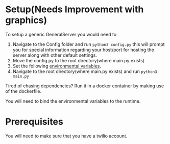 # Setup(Needs Improvement with graphics)

To setup a generic GeneralServer you would need to 

1. Navigate to the Config folder and run `python3 config.py` this will prompt you for special information regarding your host/port for hosting the server along 
with other default settings.
2. Move the config.py to the root directory(where main.py exists)
3. Set the following [environmental variables](https://github.com/House-of-IoT/HOI-GeneralServer/blob/master/Docs/ENV.md).
4. Navigate to the root directory(where main.py exists) and run `python3 main.py`



Tired of chasing dependencies?
Run it in a docker container by making use of the dockerfile.

You will need to bind the environmental variables to the runtime.





# Prerequisites

You will need to make sure that you have a twilio account.
